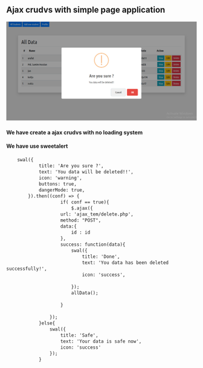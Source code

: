 ## Ajax crudvs with simple page application

<img src="readme.png">

#### We have create a ajax crudvs with no loading system
#### We have use sweetalert
        
        
        
        
        
        swal({
				title: 'Are you sure ?',
				text: 'You data will be deleted!!',
				icon: 'warning',
				buttons: true,
				dangerMode: true,
			}).then((conf) => {
						if( conf == true){
							$.ajax({
						url: 'ajax_tem/delete.php',
						method: "POST",
						data:{
							id : id
						},
						success: function(data){
							swal({
								title: 'Done',
								text: 'You data has been deleted successfully!',
								icon: 'success',

							});
							allData();

						}

					});
				}else{
					swal({
						title: 'Safe',
						text: 'Your data is safe now',
						icon: 'success'
					});
				}
   